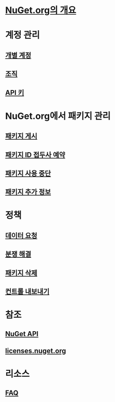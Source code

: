 # [NuGet.org의 개요](overview-nuget-org.md)
# 계정 관리
## [개별 계정](individual-accounts.md)
## [조직](organizations-on-nuget-org.md)
## [API 키](scoped-api-keys.md)
# NuGet.org에서 패키지 관리
## [패키지 게시](publish-a-package.md)
## [패키지 ID 접두사 예약](id-prefix-reservation.md)
## [패키지 사용 중단](deprecate-packages.md)
## [패키지 추가 정보](package-readme-on-nuget-org.md)
# 정책
## [데이터 요청](policies/Data-requests.md)
## [분쟁 해결](policies/dispute-resolution.md)
## [패키지 삭제](policies/deleting-packages.md)
## [컨트롤 내보내기](policies/export-control.md)
# 참조
## [NuGet API](../api/overview.md)
## [licenses.nuget.org](licenses.nuget.org.md)
# 리소스
## [FAQ](nuget-org-faq.yml)
